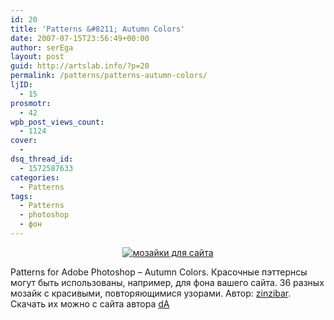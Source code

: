 ```yaml
---
id: 20
title: 'Patterns &#8211; Autumn Colors'
date: 2007-07-15T23:56:49+00:00
author: serEga
layout: post
guid: http://artslab.info/?p=20
permalink: /patterns/patterns-autumn-colors/
ljID:
  - 15
prosmotr:
  - 42
wpb_post_views_count:
  - 1124
cover:
  -
dsq_thread_id:
  - 1572587633
categories:
  - Patterns
tags:
  - Patterns
  - photoshop
  - фон
---
```

<center>
  <a href="http://googledrive.com/host/0B9lHVSSSdxdxd0hjdUdmRzY3Tjg/osennie_patterni.gif"><img class="aligncenter size-medium wp-image-6469" alt="мозайки для сайта" src="http://googledrive.com/host/0B9lHVSSSdxdxd0hjdUdmRzY3Tjg/osennie_patterni-300x257.gif" /></a>
</center>



Patterns for Adobe Photoshop &#8211; Autumn Colors. Красочные пэттернсы могут быть использованы, например, для фона вашего сайта. 36 разных мозайк с красивыми, повторяющимися узорами. Автор: [zinzibar](http://zinzibar.deviantart.com/ "authors homepage"). Скачать их можно с сайта автора <a title="download from authors da page" href="http://www.deviantart.com/deviation/38703893/" target="_blank">dA</a>
